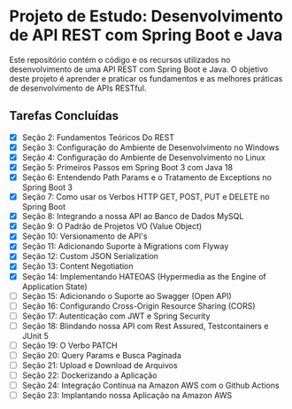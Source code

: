 # Projeto de Estudo: Desenvolvimento de API REST com Spring Boot e Java

Este repositório contém o código e os recursos utilizados no desenvolvimento de uma API REST com Spring Boot e Java. O objetivo deste projeto é aprender e praticar os fundamentos e as melhores práticas de desenvolvimento de APIs RESTful.

## Tarefas Concluídas

- [x] Seção 2: Fundamentos Teóricos Do REST
- [x] Seção 3: Configuração do Ambiente de Desenvolvimento no Windows
- [x] Seção 4: Configuração do Ambiente de Desenvolvimento no Linux
- [x] Seção 5: Primeiros Passos em Spring Boot 3 com Java 18
- [x] Seção 6: Entendendo Path Params e o Tratamento de Exceptions no Spring Boot 3
- [x] Seção 7: Como usar os Verbos HTTP GET, POST, PUT e DELETE no Spring Boot
- [x] Seção 8: Integrando a nossa API ao Banco de Dados MySQL
- [x] Seção 9: O Padrão de Projetos VO (Value Object)
- [x] Seção 10: Versionamento de API's
- [x] Seção 11: Adicionando Suporte à Migrations com Flyway
- [x] Seção 12: Custom JSON Serialization
- [x] Seção 13: Content Negotiation
- [x] Seção 14: Implementando HATEOAS (Hypermedia as the Engine of Application State)
- [ ] Seção 15: Adicionando o Suporte ao Swagger (Open API)
- [ ] Seção 16: Configurando Cross-Origin Resource Sharing (CORS)
- [ ] Seção 17: Autenticação com JWT e Spring Security
- [ ] Seção 18: Blindando nossa API com Rest Assured, Testcontainers e JUnit 5
- [ ] Seção 19: O Verbo PATCH
- [ ] Seção 20: Query Params e Busca Paginada
- [ ] Seção 21: Upload e Download de Arquivos
- [ ] Seção 22: Dockerizando a Aplicação
- [ ] Seção 24: Integração Contínua na Amazon AWS com o Github Actions
- [ ] Seção 23: Implantando nossa Aplicação na Amazon AWS
